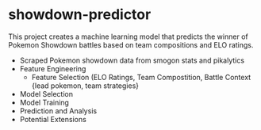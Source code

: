 # showdown-predictor
This project creates a machine learning model that predicts the winner of Pokemon Showdown battles based on team compositions and ELO ratings.


- Scraped Pokemon showdown data from smogon stats and pikalytics
- Feature Engineering
  - Feature Selection (ELO Ratings, Team Compostition, Battle Context {lead pokemon, team strategies}
- Model Selection
- Model Training
- Prediction and Analysis
- Potential Extensions
  
